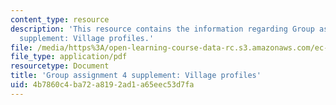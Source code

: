 ```yaml
---
content_type: resource
description: 'This resource contains the information regarding Group assignment 4
  supplement: Village profiles.'
file: /media/https%3A/open-learning-course-data-rc.s3.amazonaws.com/ec-701j-d-lab-i-development-fall-2009/4b7860c4ba72a8192ad1a65eec53d7fa_MITEC_701JF09_villageprof.pdf
file_type: application/pdf
resourcetype: Document
title: 'Group assignment 4 supplement: Village profiles'
uid: 4b7860c4-ba72-a819-2ad1-a65eec53d7fa
---
```

